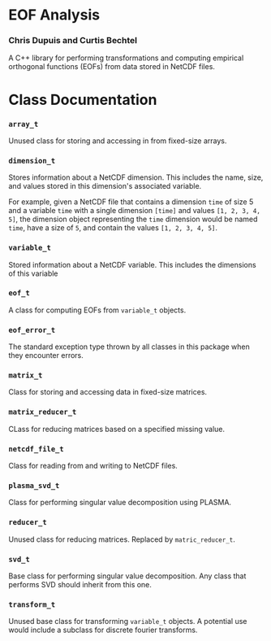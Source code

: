 
# EOF Analysis

### Chris Dupuis and Curtis Bechtel

A C++ library for performing transformations and computing empirical orthogonal
functions (EOFs) from data stored in NetCDF files.



# Class Documentation

### `array_t`

Unused class for storing and accessing in from fixed-size arrays.

### `dimension_t`

Stores information about a NetCDF dimension. This includes the name, size, and
values stored in this dimension's associated variable.

For example, given a NetCDF file that contains a dimension `time` of size 5 and
a variable `time` with a single dimension `[time]` and values `[1, 2, 3, 4, 5]`,
the dimension object representing the `time` dimension would be named `time`,
have a size of `5`, and contain the values `[1, 2, 3, 4, 5]`.

### `variable_t`

Stored information about a NetCDF variable. This includes the dimensions of this
variable 

### `eof_t`

A class for computing EOFs from `variable_t` objects.

### `eof_error_t`

The standard exception type thrown by all classes in this package when they
encounter errors.

### `matrix_t`

Class for storing and accessing data in fixed-size matrices.

### `matrix_reducer_t`

CLass for reducing matrices based on a specified missing value.

### `netcdf_file_t`

Class for reading from and writing to NetCDF files.

### `plasma_svd_t`

Class for performing singular value decomposition using PLASMA.

### `reducer_t`

Unused class for reducing matrices. Replaced by `matric_reducer_t`.

### `svd_t`

Base class for performing singular value decomposition. Any class that performs
SVD should inherit from this one.

### `transform_t`

Unused base class for transforming `variable_t` objects. A potential use would
include a subclass for discrete fourier transforms.

